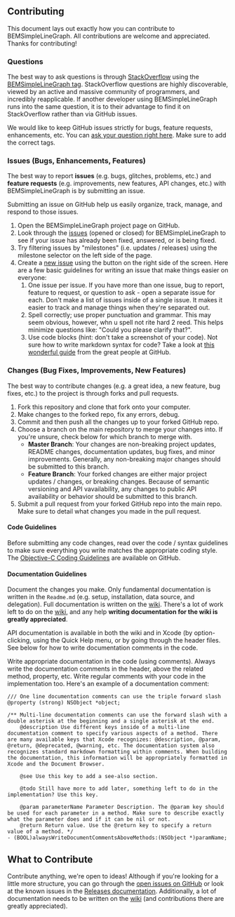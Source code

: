 ## Contributing
This document lays out exactly how you can contribute to BEMSimpleLineGraph. All contributions are welcome and appreciated. Thanks for contributing!

### Questions
The best way to ask questions is through [StackOverflow](http://www.stackoverflow.com) using the [BEMSimpleLineGraph tag](http://stackoverflow.com/questions/tagged/bemsimplelinegraph). StackOverflow questions are highly discoverable, viewed by an active and massive community of programmers, and incredibly reapplicable. If another developer using BEMSimpleLineGraph runs into the same question, it is to their advantage to find it on StackOverflow rather than via GitHub issues.

We would like to keep GitHub issues strictly for bugs, feature requests, enhancements, etc. You can [ask your question right here](http://stackoverflow.com/questions/ask). Make sure to add the correct tags.

### Issues (Bugs, Enhancements, Features)
The best way to report **issues** (e.g. bugs, glitches, problems, etc.) and **feature requests** (e.g. improvements, new features, API changes, etc.) with BEMSimpleLineGraph is by submitting an issue.

Submitting an issue on GitHub help us easily organize, track, manage, and respond to those issues. 

1. Open the BEMSimpleLineGraph project page on GitHub.  
2. Look through the [issues](https://github.com/Boris-Em/BEMSimpleLineGraph/issues) (opened or closed) for BEMSimpleLineGraph to see if your issue has already been fixed, answered, or is being fixed.  
3. Try filtering issues by "milestones" (i.e. updates / releases) using the milestone selector on the left side of the page.  
4. Create a [new issue](https://github.com/Boris-Em/BEMSimpleLineGraph/issues/new) using the button on the right side of the screen. Here are a few basic guidelines for writing an issue that make things easier on everyone:  
	1. One issue per issue. If you have more than one issue, bug to report, feature to request, or question to ask - open a separate issue for each. Don't make a list of issues inside of a single issue. It makes it easier to track and manage things when they're separated out.  
	2. Spell correctly; use proper punctuation and grammar. This may seem obvious, however, whn u spell not rite hard 2 reed. This helps minimize questions like: "Could you please clarify that?".  
	3. Use code blocks (hint: don't take a screenshot of your code). Not sure how to write markdown syntax for code? Take a look at [this wonderful guide](https://help.github.com/articles/markdown-basics#code-formatting) from the great people at GitHub.  

### Changes (Bug Fixes, Improvements, New Features)
The best way to contribute changes (e.g. a great idea, a new feature, bug fixes, etc.) to the project is through forks and pull requests. 

1. Fork this repository and clone that fork onto your computer.  
2. Make changes to the forked repo, fix any errors, debug.  
3. Commit and then push all the changes up to your forked GitHub repo. 
4. Choose a branch on the main repository to merge your changes into. If you're unsure, check below for which branch to merge with.  
      - **Master Branch**: Your changes are non-breaking project updates, README changes, documentation updates, bug fixes, and minor improvements. Generally, any non-breaking major changes should be submitted to this branch.  
      - **Feature Branch**: Your forked changes are either major project updates / changes, or breaking changes. Because of semantic versioning and API vavailability, any changes to public API availability or behavior should be submitted to this branch.  
5. Submit a pull request from your forked GitHub repo into the main repo. Make sure to detail what changes you made in the pull request.  

#### Code Guidelines
Before submitting any code changes, read over the code / syntax guidelines to make sure everything you write matches the appropriate coding style. The [Objective-C Coding Guidelines](https://github.com/github/objective-c-conventions) are available on GitHub.

#### Documentation Guidelines
Document the changes you make. Only fundamental documentation is written in the `Readme.md` (e.g. setup, installation, data source, and delegation). Full documentation is written on the [wiki](https://github.com/Boris-Em/BEMSimpleLineGraph/wiki). There's a lot of work left to do on the [wiki](https://github.com/Boris-Em/BEMSimpleLineGraph/wiki), and any help **writing documentation for the wiki is greatly appreciated**.

API documentation is available in both the wiki and in Xcode (by option-clicking, using the Quick Help menu, or by going through the header files. See below for how to write documentation comments in the code.

Write appropriate documentation in the code (using comments). Always write the documentation comments in the header, above the related method, property, etc. Write regular comments with your code in the implementation too. Here's an example of a documentation comment:

    /// One line documentation comments can use the triple forward slash
    @property (strong) NSObject *object;

    /** Multi-line documentation comments can use the forward slash with a double asterisk at the beginning and a single asterisk at the end.
        @description Use different keys inside of a multi-line documentation comment to specify various aspects of a method. There are many available keys that Xcode recognizes: @description, @param, @return, @deprecated, @warning, etc. The documentation system also recognizes standard markdown formatting within comments. When building the documentation, this information will be appropriately formatted in Xcode and the Document Browser.
        
        @see Use this key to add a see-also section.
        
        @todo Still have more to add later, something left to do in the implementation? Use this key.

        @param parameterName Parameter Description. The @param key should be used for each parameter in a method. Make sure to describe exactly what the parameter does and if it can be nil or not.
        @return Return value. Use the @return key to specify a return value of a method. */
    - (BOOL)alwaysWriteDocumentCommentsAboveMethods:(NSObject *)paramName;

## What to Contribute
Contribute anything, we're open to ideas! Although if you're looking for a little more structure, you can go through the [open issues on GitHub](https://github.com/Boris-Em/BEMSimpleLineGraph/issues?state=open) or look at the known issues in the [Releases documentation](https://github.com/Boris-Em/BEMSimpleLineGraph/releases). Additionally, a lot of documentation needs to be written on the [wiki](https://github.com/Boris-Em/BEMSimpleLineGraph/wiki) (and contributions there are greatly appreciated).
